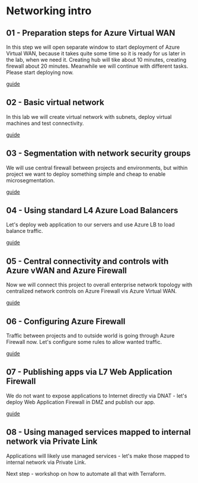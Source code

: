 # Networking intro

## 01 - Preparation steps for Azure Virtual WAN
In this step we will open separate window to start deployment of Azure Virtual WAN, because it takes quite some time so it is ready for us later in the lab, when we need it. Creating hub will tike about 10 minutes, creating firewall about 20 minutes. Meanwhile we will continue with different tasks. Please start deploying now.

[guide](docs/01-vWanPreparation.md)

## 02 - Basic virtual network
In this lab we will create virtual network with subnets, deploy virtual machines and test connectivity.

[guide](docs/02-basicVirtualNetwork.md)

## 03 - Segmentation with network security groups
We will use central firewall between projects and environments, but within project we want to deploy something simple and cheap to enable microsegmentation.

[guide](docs/03-NSGs.md)

## 04 - Using standard L4 Azure Load Balancers
Let's deploy web application to our servers and use Azure LB to load balance traffic.

[guide](docs/04-loadBalancer.md)

## 05 - Central connectivity and controls with Azure vWAN and Azure Firewall
Now we will connect this project to overall enterprise network topology with centralized network controls on Azure Firewall vis Azure Virtual WAN.

[guide](docs/05-vWanSecuredHub.md)

## 06 - Configuring Azure Firewall
Traffic between projects and to outside world is going through Azure Firewall now. Let's configure some rules to allow wanted traffic.

[guide](docs/06-AzureFirewall.md)

## 07 - Publishing apps via L7 Web Application Firewall
We do not want to expose applications to Internet directly via DNAT - let's deploy Web Application Firewall in DMZ and publish our app.

[guide](docs/07-WAF.md)

## 08 - Using managed services mapped to internal network via Private Link
Applications will likely use managed services - let's make those mapped to internal network via Private Link.


Next step - workshop on how to automate all that with Terraform.